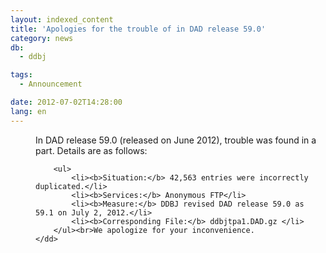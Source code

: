 ```yaml
---
layout: indexed_content
title: 'Apologies for the trouble of in DAD release 59.0'
category: news
db:
  - ddbj

tags:
  - Announcement

date: 2012-07-02T14:28:00
lang: en
---
```


<html>

<dl>
    <dd>In DAD release 59.0 (released on June 2012), trouble was found in a part. Details are as follows:

        <ul>
            <li><b>Situation:</b> 42,563 entries were incorrectly duplicated.</li>
            <li><b>Services:</b> Anonymous FTP</li>
            <li><b>Measure:</b> DDBJ revised DAD release 59.0 as 59.1 on July 2, 2012.</li>
            <li><b>Corresponding File:</b> ddbjtpa1.DAD.gz </li>
        </ul><br>We apologize for your inconvenience.
    </dd>
</dl>
</html>
